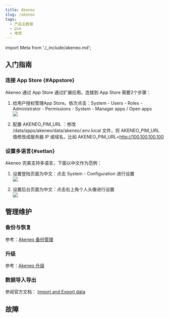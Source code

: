 ```yaml
---
title: Akeneo
slug: /akeneo
tags:
  - 产品主数据
  - pim
  - 电商
---
```


import Meta from './_include/akeneo.md';

<Meta name="meta" />

## 入门指南

### 连接 App Store {#Appstore}  

Akeneo 通过 App Store 通过扩展应用。连接到 App Store 需要2个步骤：  

1. 给用户授权管理App Store。依次点击：System - Users - Roles - Administrator - Permissions - System - Manager apps / Open apps  
   ![](https://libs.websoft9.com/Websoft9/DocsPicture/zh/akeneo/akeneo-appmanager-websoft9.png)

2. 配置 AKENEO_PIM_URL ：修改 /data/apps/akeneo/data/akeneo/.env.local 文件，将 AKENEO_PIM_URL 值修改成服务器 IP 或域名，比如 AKENEO_PIM_URL=http://100.100.100.100 

### 设置多语言{#setlan}

Akeneo 完美支持多语言，下面以中文作为范例：  

1. 设置登陆页面为中文：点击 System - Configuration 进行设置  
   ![](https://libs.websoft9.com/Websoft9/DocsPicture/zh/akeneo/akeneo-setlanguage01-websoft9.png)
   
2. 设置后台页面为中文：点击右上角个人头像进行设置  
   ![](https://libs.websoft9.com/Websoft9/DocsPicture/zh/akeneo/akeneo-setlanguage02-websoft9.png)

## 管理维护

### 备份与恢复

参考：[Akeneo 备份管理](https://docs.akeneo.com/6.0/technical_architecture/technical_information/operation_processes.html#backup-management)

### 升级

参考：[Akeneo 升级](https://docs.akeneo.com/6.0/migrate_pim/upgrade_major_version.html#upgrade-from-5-0-to-6-0)

### 数据导入导出

参阅官方文档： [Import and Export data](https://docs.akeneo.com/6.0/import_and_export_data/index.html)

## 故障